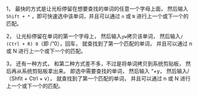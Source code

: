 1， 最快的方式是让光标停留在想要查找的单词的任意一个字母上面， 然后输入`Shift + *`  ，即可快速选中该单词，并且可以通过 `n`  或  `N` 进行上一个或下一个的匹配。

2， 让光标停留在单词的第一个字母上， 然后输入`yw`拷贝该单词， 然后输入` / (Ctrl + R) 0 `（即 /”0），回车， 就查找到了第一个匹配的单词， 并且可以通过 n  或  N 进行上一个或下一个的匹配。

3， 还有一种方式， 和第二种方式差不多，不过是将单词拷贝到系统剪贴板， 然后再从系统剪贴板拿出来。 即选中需要查找的单词， 然后输入 “+y， 然后输入/（Shfit + Ctrl + v）， 就查找到了第一个匹配的单词， 并且可以通过 n  或  N 进行上一个或下一个的匹配。
